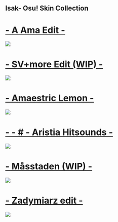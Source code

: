 ## Isak- Osu! Skin Collection

# [- A Ama Edit -](https://drive.google.com/file/d/1_4qKQo9XcqzC5HlgQfWQoE9DmiKMhK2T/view?usp=drive_link)
![](https://osu.ppy.sh/ss/19480943/ddd2)


# [- SV+more Edit (WIP) -](https://drive.google.com/file/d/1k160HZnz7DlsGbNmtcyCTSM1xNZgjfej/view?usp=drive_link)
![](https://osu.ppy.sh/ss/19480950/127f)


# [- Amaestric Lemon -](https://drive.google.com/file/d/1mnIc8uJlDkap9k93iJ5ZFgdLkumk1U43/view?usp=drive_link)
![](https://osu.ppy.sh/ss/19480965/0aa6)


# [- - # - Aristia Hitsounds -](https://drive.google.com/file/d/14_2N4QVGfS8lpmqbgbsdqM3YiPyKpHrx/view?usp=drive_link)
![](https://osu.ppy.sh/ss/19480986/6d31)


# [- Måsstaden (WIP) -](https://drive.google.com/file/d/1NB387fb-kHyszGHgVGWNE98nMpOZnJTK/view?usp=drive_link)
![](https://osu.ppy.sh/ss/19480993/060c)


# [- Zadymiarz edit -](https://drive.google.com/file/d/1TFGHR05oz9gyHnSe8RcptC5E6KdTaRue/view?usp=drive_link)
![](https://osu.ppy.sh/ss/19481002/44ff)
